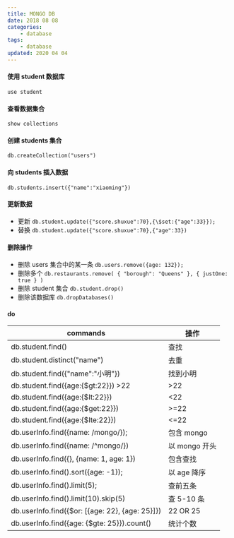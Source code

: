 ```yaml
---
title: MONGO DB
date: 2018 08 08
categories:
    - database
tags:
    - database
updated: 2020 04 04
---
```


#### 使用 student 数据库

`use student`

#### 查看数据集合

`show collections`

#### 创建 students 集合

`db.createCollection("users")`

#### 向 students 插入数据

`db.students.insert({"name":"xiaoming"})`

#### 更新数据

-   更新
    `db.student.update({"score.shuxue":70},{\$set:{"age":33}});`
-   替换
    `db.student.update({"score.shuxue":70},{"age":33})`

#### 删除操作

-   删除 users 集合中的某一条
    `db.users.remove({age: 132});`
-   删除多个
    `db.restaurants.remove( { "borough": "Queens" }, { justOne: true } )`
-   删除 student 集合
    `db.student.drop()`
-   删除该数据库
    `db.dropDatabases()`

#### do

| commands                                         | 操作          |
| ------------------------------------------------ | ------------- |
| db.student.find()                                | 查找          |
| db.student.distinct("name")                      | 去重          |
| db.student.find({"name":"小明"})                 | 找到小明      |
| db.student.find({age:{\$gt:22}}) >22             | >22           |
| db.student.find({age:{\$lt:22}})                 | <22           |
| db.student.find({age:{\$get:22}})                | >=22          |
| db.student.find({age:{\$lte:22}})                | <=22          |
| db.userInfo.find({name: /mongo/});               | 包含 mongo    |
| db.userInfo.find({name: /^mongo/})               | 以 mongo 开头 |
| db.userInfo.find({}, {name: 1, age: 1})          | 包含查找      |
| db.userInfo.find().sort({age: -1});              | 以 age 降序   |
| db.userInfo.find().limit(5);                     | 查前五条      |
| db.userInfo.find().limit(10).skip(5)             | 查 5-10 条    |
| db.userInfo.find({\$or: [{age: 22}, {age: 25}]}) | 22 OR 25      |
| db.userInfo.find({age: {\$gte: 25}}).count()     | 统计个数      |
